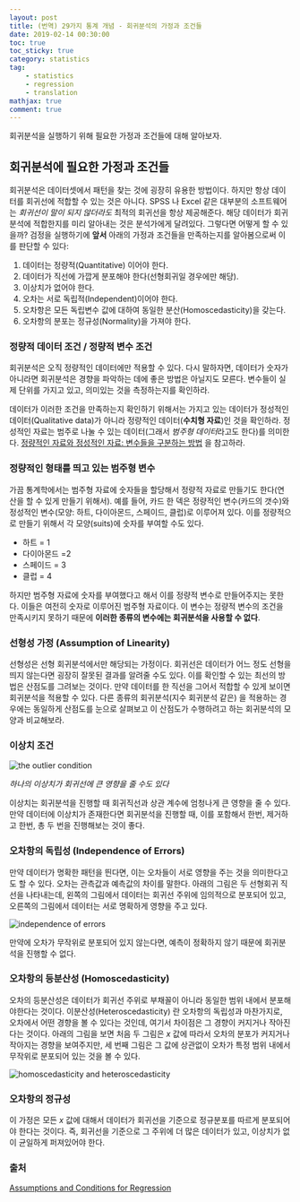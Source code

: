 ```yaml
---
layout: post
title: (번역) 29가지 통계 개념 - 회귀분석의 가정과 조건들
date: 2019-02-14 00:30:00
toc: true
toc_sticky: true
category: statistics
tag:
    - statistics
    - regression
    - translation
mathjax: true
comment: true
---
```


회귀분석을 실행하기 위해 필요한 가정과 조건들에 대해 알아보자.

## 회귀분석에 필요한 가정과 조건들

회귀분석은 데이터셋에서 패턴을 찾는 것에 굉장히 유용한 방법이다.
하지만 항상 데이터를 회귀선에 적합할 수 있는 것은 아니다.
SPSS 나 Excel 같은 대부분의 소프트웨어는 *회귀선이 말이 되지 않더라도* 최적의 회귀선을 항상 제공해준다.
해당 데이터가 회귀분석에 적합한지를 미리 알아내는 것은 분석가에게 달려있다.
그렇다면 어떻게 할 수 있을까?
검정을 실행하기에 **앞서** 아래의 가정과 조건들을 만족하는지를 알아봄으로써 이를 판단할 수 있다:

1. 데이터는 정량적(Quantitative) 이어야 한다.
2. 데이터가 직선에 가깝게 분포해야 한다(선형회귀일 경우에만 해당).
3. 이상치가 없어야 한다.
4. 오차는 서로 독립적(Independent)이어야 한다.
5. 오차항은 모든 독립변수 값에 대하여 동일한 분산(Homoscedasticity)을 갖는다.
6. 오차항의 분포는 정규성(Normality)을 가져야 한다.

### 정량적 데이터 조건 / 정량적 변수 조건

회귀분석은 오직 정량적인 데이터에만 적용할 수 있다.
다시 말하자면, 데이터가 숫자가 아니라면 회귀분석은 경향을 파악하는 데에 좋은 방법은 아닐지도 모른다.
변수들이 실제 단위를 가지고 있고, 의미있는 것을 측정하는지를 확인하라.

데이터가 이러한 조건을 만족하는지 확인하기 위해서는 가지고 있는 데이터가
정성적인 데이터(Qualitative data)가 아니라 정량적인 데이터(**수치형 자료**)인 것을 확인하라.
정성적인 자료는 범주로 나눌 수 있는 데이터(그래서 *범주형 데이터*라고도 한다)를 의미한다.
[정량적인 자료와 정성적인 자료: 변수들을 구분하는 방법](https://www.statisticshowto.datasciencecentral.com/how-to-classify-a-variable-as-quantitative-or-qualitative/) 을 참고하라.

### 정량적인 형태를 띄고 있는 범주형 변수

가끔 통계학에서는 범주형 자료에 숫자들을 할당해서 정량적 자료로 만들기도 한다(연산을 할 수 있게 만들기 위해서).
예를 들어, 카드 한 덱은 정량적인 변수(카드의 갯수)와 정성적인 변수(모양: 하트, 다이아몬드, 스페이드, 클럽)로 이루어져 있다.
이를 정량적으로 만들기 위해서 각 모양(suits)에 숫자를 부여할 수도 있다.

* 하트 = 1
* 다이아몬드 =2
* 스페이드 = 3
* 클럽 = 4

하지만 범주형 자료에 숫자를 부여했다고 해서 이를 정량적 변수로 만들어주지는 못한다.
이들은 여전히 숫자로 이루어진 범주형 자료이다.
이 변수는 정량적 변수의 조건을 만족시키지 못하기 때문에 **이러한 종류의 변수에는 회귀분석을 사용할 수 없다**.

### 선형성 가정 (Assumption of Linearity)

선형성은 선형 회귀분석에서만 해당되는 가정이다.
회귀선은 데이터가 어느 정도 선형을 띄지 않는다면 굉장히 잘못된 결과를 알려줄 수도 있다.
이를 확인할 수 있는 최선의 방법은 산점도를 그려보는 것이다.
만약 데이터를 한 직선을 그어서 적합할 수 있게 보이면 회귀분석을 적용할 수 있다.
다른 종류의 회귀분석(지수 회귀분석 같은) 을 적용하는 경우에는 동일하게 산점도를
눈으로 살펴보고 이 산점도가 수행하려고 하는 회귀분석의 모양과 비교해보라.

### 이상치 조건

![the outlier condition](https://www.statisticshowto.datasciencecentral.com/wp-content/uploads/2014/02/Assumptions-and-Conditions-for-Regression-300x221.gif)

*하나의 이상치가 회귀선에 큰 영향을 줄 수도 있다*

이상치는 회귀분석을 진행할 때 회귀직선과 상관 계수에 엄청나게 큰 영향을 줄 수 있다.
만약 데이터에 이상치가 존재한다면 회귀분석을 진행할 때,
이를 포함해서 한번, 제거하고 한번, 총 두 번을 진행해보는 것이 좋다.

### 오차항의 독립성 (Independence of Errors)

만약 데이터가 명확한 패턴을 띈다면, 이는 오차들이 서로 영향을 주는 것을 의미한다고도 할 수 있다.
오차는 관측값과 예측값의 차이를 말한다.
아래의 그림은 두 선형회귀 직선을 나타내는데, 왼쪽의 그림에서 데이터는 회귀선 주위에 임의적으로 분포되어 있고,
오른쪽의 그림에서 데이터는 서로 명확하게 영향을 주고 있다.

![independence of errors](https://www.statisticshowto.datasciencecentral.com/wp-content/uploads/2014/02/Independence-of-Errors-300x153.jpg)

만약에 오차가 무작위로 분포되어 있지 않는다면, 예측이 정확하지 않기 때문에 회귀분석을 진행할 수 없다.

### 오차항의 등분산성 (Homoscedasticity)

오차의 등분산성은 데이터가 회귀선 주위로 부채꼴이 아니라 동일한 범위 내에서 분포해야한다는 것이다.
이분산성(Heteroscedasticity) 란 오차항의 독립성과 마찬가지로, 오차에서 어떤 경향을 볼 수 있다는 것인데,
여기서 차이점은 그 경향이 커지거나 작아진다는 것이다.
아래의 그림을 보면 처음 두 그림은 $x$ 값에 따라서 오차의 분포가 커지거나 작아지는 경향을 보여주지만,
세 번째 그림은 그 값에 상관없이 오차가 특정 범위 내에서 무작위로 분포되어 있는 것을 볼 수 있다.

![homoscedasticity and heteroscedasticity](https://blog.albert.io/wp-content/uploads/2016/10/Homoscedasticity-and-Heteroscedasticity.png)

### 오차항의 정규성

이 가정은 모든 $x$ 값에 대해서 데이터가 회귀선을 기준으로 정규분포를 따르게 분포되어야 한다는 것이다.
즉, 회귀선을 기준으로 그 주위에 더 많은 데이터가 있고, 이상치가 없이 균일하게 퍼져있어야 한다.

### 출처

[Assumptions and Conditions for Regression](https://www.statisticshowto.datasciencecentral.com/assumptions-conditions-for-regression/)
